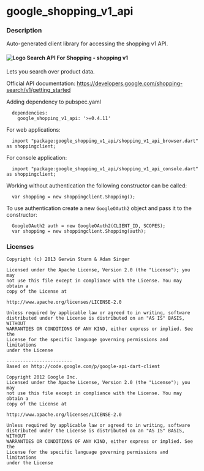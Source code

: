 # google_shopping_v1_api

### Description

Auto-generated client library for accessing the shopping v1 API.

#### ![Logo](http://www.google.com/images/icons/product/search-16.gif) Search API For Shopping - shopping v1

Lets you search over product data.

Official API documentation: https://developers.google.com/shopping-search/v1/getting_started

Adding dependency to pubspec.yaml

```
  dependencies:
    google_shopping_v1_api: '>=0.4.11'
```

For web applications:

```
  import "package:google_shopping_v1_api/shopping_v1_api_browser.dart" as shoppingclient;
```

For console application:

```
  import "package:google_shopping_v1_api/shopping_v1_api_console.dart" as shoppingclient;
```

Working without authentication the following constructor can be called:

```
  var shopping = new shoppingclient.Shopping();
```

To use authentication create a new `GoogleOAuth2` object and pass it to the constructor:


```
  GoogleOAuth2 auth = new GoogleOAuth2(CLIENT_ID, SCOPES);
  var shopping = new shoppingclient.Shopping(auth);
```

### Licenses

```
Copyright (c) 2013 Gerwin Sturm & Adam Singer

Licensed under the Apache License, Version 2.0 (the "License"); you may 
not use this file except in compliance with the License. You may obtain a 
copy of the License at

http://www.apache.org/licenses/LICENSE-2.0

Unless required by applicable law or agreed to in writing, software
distributed under the License is distributed on an "AS IS" BASIS, WITHOUT
WARRANTIES OR CONDITIONS OF ANY KIND, either express or implied. See the
License for the specific language governing permissions and limitations 
under the License

------------------------
Based on http://code.google.com/p/google-api-dart-client

Copyright 2012 Google Inc.
Licensed under the Apache License, Version 2.0 (the "License"); you may 
not use this file except in compliance with the License. You may obtain a
copy of the License at

http://www.apache.org/licenses/LICENSE-2.0

Unless required by applicable law or agreed to in writing, software
distributed under the License is distributed on an "AS IS" BASIS, WITHOUT
WARRANTIES OR CONDITIONS OF ANY KIND, either express or implied. See the
License for the specific language governing permissions and limitations 
under the License

```
